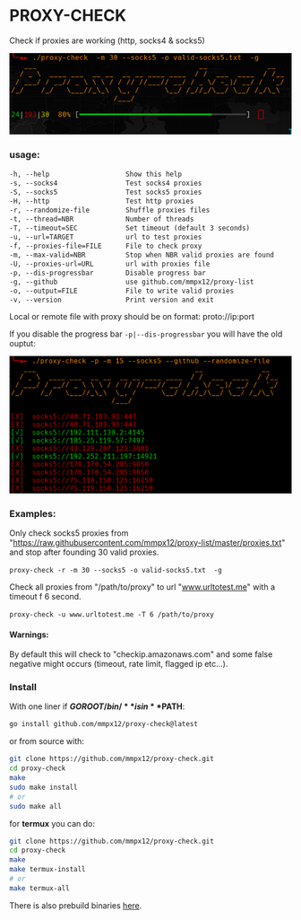 # PROXY-CHECK

Check if proxies are working (http, socks4 & socks5)

![](.github/.screenshot/proxy-check.png)

### usage:

```
-h, --help                   Show this help
-s, --socks4                 Test socks4 proxies
-S, --socks5                 Test socks5 proxies
-H, --http                   Test http proxies
-r, --randomize-file         Shuffle proxies files
-t, --thread=NBR             Number of threads
-T, --timeout=SEC            Set timeout (default 3 seconds)
-u, --url=TARGET             url to test proxies
-f, --proxies-file=FILE      File to check proxy
-m, --max-valid=NBR          Stop when NBR valid proxies are found
-U, --proxies-url=URL        url with proxies file
-p, --dis-progressbar        Disable progress bar
-g, --github                 use github.com/mmpx12/proxy-list
-o, --output=FILE            File to write valid proxies
-v, --version                Print version and exit
```

Local or remote file with proxy should be on format: proto://ip:port

If you disable the progress bar `-p|--dis-progressbar` you will have the old ouptut:

![](.github/.screenshot/old-output.png)

### Examples:

Only check socks5 proxies from "https://raw.githubusercontent.com/mmpx12/proxy-list/master/proxies.txt" and stop after founding 30 valid proxies.
 
`proxy-check -r -m 30 --socks5 -o valid-socks5.txt  -g`



Check all proxies from "/path/to/proxy" to url "www.urltotest.me" with a timeout f 6 second.

`proxy-check -u www.urltotest.me -T 6 /path/to/proxy`


#### Warnings:

By default this will check to "checkip.amazonaws.com" and some false negative might occurs (timeout, rate limit, flagged ip etc...).

### Install

With one liner if **$GOROOT/bin/** is in **$PATH**:

```sh
go install github.com/mmpx12/proxy-check@latest
```

or from source with:

```sh
git clone https://github.com/mmpx12/proxy-check.git
cd proxy-check
make
sudo make install
# or 
sudo make all
```

for **termux** you can do:

```sh
git clone https://github.com/mmpx12/proxy-check.git
cd proxy-check
make
make termux-install
# or
make termux-all
```


There is also prebuild binaries [here](https://github.com/mmpx12/proxy-check/releases/latest).
